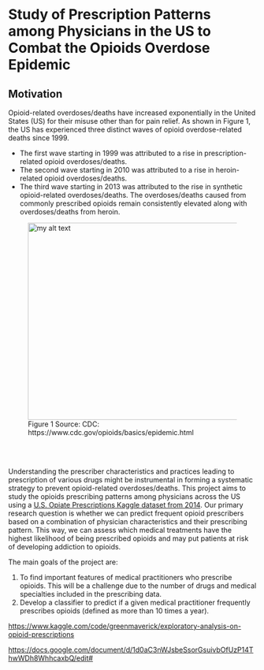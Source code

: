 # Study of Prescription Patterns among Physicians in the US to Combat the Opioids Overdose Epidemic

## Motivation
Opioid-related overdoses/deaths have increased exponentially in the United States (US) for their misuse other than for pain relief. As shown in Figure 1, the US has experienced three distinct waves of opioid overdose-related deaths since 1999. 
- The first wave starting in 1999 was attributed to a rise in prescription- related opioid overdoses/deaths. 
- The second wave starting in 2010 was attributed to a rise in heroin-related opioid overdoses/deaths. 
- The third wave starting in 2013 was attributed to the rise in synthetic opioid-related overdoses/deaths. The overdoses/deaths caused from commonly prescribed opioids remain consistently elevated along with overdoses/deaths from heroin.

<figure>
  <img src="https://www.cdc.gov/drugoverdose/images/3Wave_OverdoesDeathRates_LineGraph_2020-large.png" width="700" height="400" alt="my alt text"/>
  <figcaption>Figure 1 Source: CDC: https://www.cdc.gov/opioids/basics/epidemic.html</figcaption>
</figure>
<br /><br />

Understanding the prescriber characteristics and practices leading to prescription of various drugs might be instrumental in forming a systematic strategy to prevent opioid-related overdoses/deaths. This project aims to study the opioids prescribing patterns among physicians across the US using a [U.S. Opiate Prescriptions Kaggle dataset from 2014](https://www.kaggle.com/datasets/apryor6/us-opiate-prescriptions). Our primary research question is whether we can predict frequent opioid prescribers based on a combination of physician characteristics and their prescribing pattern. This way, we can assess which medical treatments have the highest likelihood of being prescribed opioids and may put patients at risk of developing addiction to opioids.

The main goals of the project are:
1. To find important features of medical practitioners who prescribe opioids. This will be a challenge due to the number of drugs and medical specialties included in the prescribing data.
2. Develop a classifier to predict if a given medical practitioner frequently prescribes opioids (defined as more than 10 times a year).




https://www.kaggle.com/code/greenmaverick/exploratory-analysis-on-opioid-prescriptions

https://docs.google.com/document/d/1d0aC3nWJsbeSsorGsuivbOfUzP14ThwWDh8WhhcaxbQ/edit#
